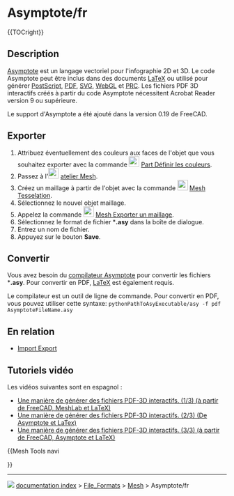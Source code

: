# Asymptote/fr
{{TOCright}}

## Description

[Asymptote](https://asymptote.sourceforge.io/) est un langage vectoriel pour l\'infographie 2D et 3D. Le code Asymptote peut être inclus dans des documents [LaTeX](https://www.latex-project.org/) ou utilisé pour générer [PostScript](https://fr.wikipedia.org/wiki/PostScript), [PDF](PDF/fr.md), [SVG](SVG/fr.md), [WebGL](https://www.khronos.org/webgl/) et [PRC](https://fr.wikipedia.org/wiki/PRC_(fichier)). Les fichiers PDF 3D interactifs créés à partir du code Asymptote nécessitent Acrobat Reader version 9 ou supérieure.

Le support d\'Asymptote a été ajouté dans la version 0.19 de FreeCAD.

## Exporter

1.  Attribuez éventuellement des couleurs aux faces de l\'objet que vous souhaitez exporter avec la commande <img alt="" src=images/Part_FaceColors.svg  style="width:24px;"> [Part Définir les couleurs](Part_FaceColors/fr.md).
2.  Passez à l\'<img alt="" src=images/Workbench_Mesh.svg  style="width:24px;"> [atelier Mesh](Mesh_Workbench/fr.md).
3.  Créez un maillage à partir de l\'objet avec la commande <img alt="" src=images/Mesh_FromPartShape.svg  style="width:24px;"> [Mesh Tesselation](Mesh_FromPartShape/fr.md).
4.  Sélectionnez le nouvel objet maillage.
5.  Appelez la commande <img alt="" src=images/Mesh_Export.svg  style="width:24px;"> [Mesh Exporter un maillage](Mesh_Export/fr.md).
6.  Sélectionnez le format de fichier ***.asy** dans la boîte de dialogue.
7.  Entrez un nom de fichier.
8.  Appuyez sur le bouton **Save**.

## Convertir

Vous avez besoin du [compilateur Asymptote](https://sourceforge.net/projects/asymptote/) pour convertir les fichiers ***.asy**. Pour convertir en PDF, [LaTeX](https://www.latex-project.org/get/) est également requis.

Le compilateur est un outil de ligne de commande. Pour convertir en PDF, vous pouvez utiliser cette syntaxe: 
```pythonPathToAsyExecutable/asy -f pdf AsymptoteFileName.asy```

## En relation 

-   [Import Export](Import_Export/fr.md)

## Tutoriels vidéo 

Les vidéos suivantes sont en espagnol :

-   [Une manière de générer des fichiers PDF-3D interactifs. (1/3) (à partir de FreeCAD, MeshLab et LaTeX)](https://www.youtube.com/watch?v=U0m3643Vb1Q)
-   [Une manière de générer des fichiers PDF-3D interactifs. (2/3) (De Asymptote et LaTex)](https://www.youtube.com/watch?v=PhVNvDZIerM)
-   [Une manière de générer des fichiers PDF-3D interactifs. (3/3) (à partir de FreeCAD, Asymptote et LaTeX)](https://www.youtube.com/watch?v=Q_ufaCN2hb4)


{{Mesh Tools navi

}}



---
![](images/Right_arrow.png) [documentation index](../README.md) > [File_Formats](Category_File_Formats.md) > [Mesh](Category_Mesh.md) > Asymptote/fr
